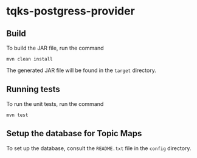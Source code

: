 
# tqks-postgress-provider

## Build

To build the JAR file, run the command

```
mvn clean install
```

The generated JAR file will be found in the `target` directory.

## Running tests

To run the unit tests, run the command

```
mvn test
```

## Setup the database for Topic Maps

To set up the database, consult the `README.txt` file in the `config` directory.
